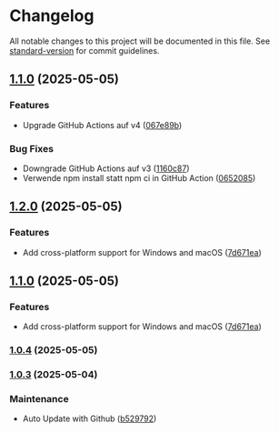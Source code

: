 # Changelog

All notable changes to this project will be documented in this file. See [standard-version](https://github.com/conventional-changelog/standard-version) for commit guidelines.

## [1.1.0](https://github.com/bunterWolf/Chronflow/compare/v1.0.3...v1.1.0) (2025-05-05)


### Features

* Upgrade GitHub Actions auf v4 ([067e89b](https://github.com/bunterWolf/Chronflow/commit/067e89b0b079b9311c0adfd6ca42c10962ea494c))


### Bug Fixes

* Downgrade GitHub Actions auf v3 ([1160c87](https://github.com/bunterWolf/Chronflow/commit/1160c8794bdfd477c724dd7b5155c83b4e46765b))
* Verwende npm install statt npm ci in GitHub Action ([0652085](https://github.com/bunterWolf/Chronflow/commit/065208554b7bb5f1756dd324986b6fe5bb553dea))

## [1.2.0](https://github.com/bunterWolf/Chronflow/compare/v1.0.4...v1.2.0) (2025-05-05)


### Features

* Add cross-platform support for Windows and macOS ([7d671ea](https://github.com/bunterWolf/Chronflow/commit/7d671ea526a9fce04e15c1e44f62fae108d4bbf5))

## [1.1.0](https://github.com/bunterWolf/Chronflow/compare/v1.0.4...v1.1.0) (2025-05-05)


### Features

* Add cross-platform support for Windows and macOS ([7d671ea](https://github.com/bunterWolf/Chronflow/commit/7d671ea526a9fce04e15c1e44f62fae108d4bbf5))

### [1.0.4](https://github.com/bunterWolf/Chronflow/compare/v1.0.3...v1.0.4) (2025-05-05)

### [1.0.3](https://github.com/bunterWolf/Chronflow/compare/v1.0.3-alpha...v1.0.3) (2025-05-04)


### Maintenance

* Auto Update with Github ([b529792](https://github.com/bunterWolf/Chronflow/commit/b529792b0112f364ce913076f332fce6ad88e66f))
